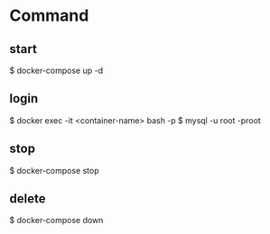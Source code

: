 # Command

## start
$ docker-compose up -d

## login
$ docker exec -it \<container-name> bash -p
$ mysql -u root -proot

## stop
$ docker-compose stop

## delete
$ docker-compose down
